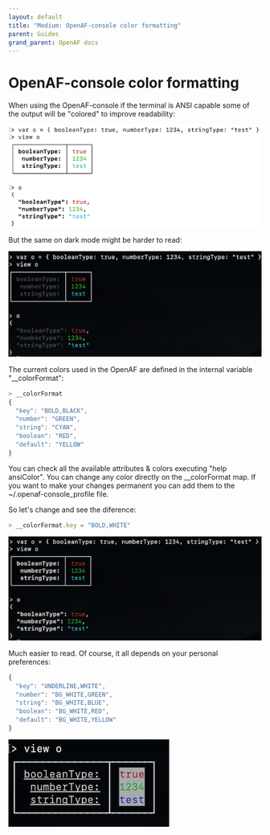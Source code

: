```yaml
---
layout: default
title: "Medium: OpenAF-console color formatting"
parent: Guides
grand_parent: OpenAF docs
---
```


# OpenAF-console color formatting

When using the OpenAF-console if the terminal is ANSI capable some of the output will be "colored" to improve readability:

![color-syntax-1](color-syntax-1.png)

But the same on dark mode might be harder to read:

![color-syntax-2](color-syntax-2.png)

The current colors used in the OpenAF are defined in the internal variable "__colorFormat":

````javascript
> __colorFormat
{
  "key": "BOLD,BLACK",
  "number": "GREEN",
  "string": "CYAN",
  "boolean": "RED",
  "default": "YELLOW"
}
````

You can check all the available attributes & colors executing "help ansiColor". You can change any color directly on the __colorFormat map. If you want to make your changes permanent you can add them to the ~/.openaf-console_profile file.

So let's change and see the diference:

````javascript
> __colorFormat.key = "BOLD,WHITE"
````

![color-syntax-3](color-syntax-3.png)

Much easier to read. Of course, it all depends on your personal preferences:

````javascript
{
  "key": "UNDERLINE,WHITE",
  "number": "BG_WHITE,GREEN",
  "string": "BG_WHITE,BLUE",
  "boolean": "BG_WHITE,RED",
  "default": "BG_WHITE,YELLOW"
}
````

![color-syntax-4](color-syntax-4.png)